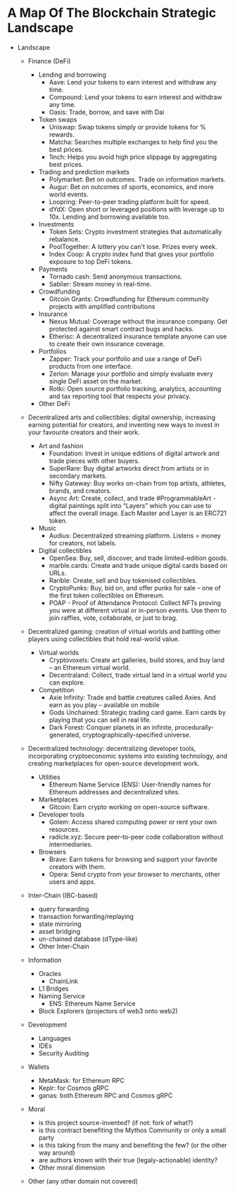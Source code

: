 # A Map Of The Blockchain Strategic Landscape

- Landscape
    - Finance (DeFi)
        - Lending and borrowing
            - Aave: Lend your tokens to earn interest and withdraw any time.
            - Compound: Lend your tokens to earn interest and withdraw any time.
            - Oasis: Trade, borrow, and save with Dai
        - Token swaps
            - Uniswap: Swap tokens simply or provide tokens for % rewards.
            - Matcha: Searches multiple exchanges to help find you the best prices.
            - 1inch: Helps you avoid high price slippage by aggregating best prices.
        - Trading and prediction markets
            - Polymarket: Bet on outcomes. Trade on information markets.
            - Augur: Bet on outcomes of sports, economics, and more world events.
            - Loopring: Peer-to-peer trading platform built for speed.
            - dYdX: Open short or leveraged positions with leverage up to 10x. Lending and borrowing available too.
        - Investments
            - Token Sets: Crypto investment strategies that automatically rebalance.
            - PoolTogether: A lottery you can't lose. Prizes every week.
            - Index Coop: A crypto index fund that gives your portfolio exposure to top DeFi tokens.
        - Payments
            - Tornado cash: Send anonymous transactions.
            - Sablier: Stream money in real-time.
        - Crowdfunding
            - Gitcoin Grants: Crowdfunding for Ethereum community projects with amplified contributions
        - Insurance
            - Nexus Mutual: Coverage without the insurance company. Get protected against smart contract bugs and hacks.
            - Etherisc: A decentralized insurance template anyone can use to create their own insurance coverage.
        - Portfolios
            - Zapper: Track your portfolio and use a range of DeFi products from one interface.
            - Zerion: Manage your portfolio and simply evaluate every single DeFi asset on the market.
            - Rotki: Open source portfolio tracking, analytics, accounting and tax reporting tool that respects your privacy.
        - Other DeFi
    - Decentralized arts and collectibles: digital ownership, increasing earning potential for creators, and inventing new ways to invest in your favourite creators and their work.
        - Art and fashion
            - Foundation: Invest in unique editions of digital artwork and trade pieces with other buyers.
            - SuperRare: Buy digital artworks direct from artists or in secondary markets.
            - Nifty Gateway: Buy works on-chain from top artists, athletes, brands, and creators.
            - Async Art: Create, collect, and trade #ProgrammableArt - digital paintings split into “Layers” which you can use to affect the overall image. Each Master and Layer is an ERC721 token.
        - Music
            - Audius: Decentralized streaming platform. Listens = money for creators, not labels.
        - Digital collectibles
            - OpenSea: Buy, sell, discover, and trade limited-edition goods.
            - marble.cards: Create and trade unique digital cards based on URLs.
            - Rarible: Create, sell and buy tokenised collectibles.
            - CryptoPunks: Buy, bid on, and offer punks for sale – one of the first token collectibles on Ethereum.
            - POAP - Proof of Attendance Protocol: Collect NFTs proving you were at different virtual or in-person events. Use them to join raffles, vote, collaborate, or just to brag.
    - Decentralized gaming: creation of virtual worlds and battling other players using collectibles that hold real-world value.
        - Virtual worlds
            - Cryptovoxels: Create art galleries, build stores, and buy land – an Ethereum virtual world.
            - Decentraland: Collect, trade virtual land in a virtual world you can explore.
        - Competition
            - Axie Infinity: Trade and battle creatures called Axies. And earn as you play – available on mobile
            - Gods Unchained: Strategic trading card game. Earn cards by playing that you can sell in real life.
            - Dark Forest: Conquer planets in an infinite, procedurally-generated, cryptographically-specified universe.

    - Decentralized technology: decentralizing developer tools, incorporating cryptoeconomic systems into existing technology, and creating marketplaces for open-source development work.
        - Utilities
            - Ethereum Name Service (ENS): User-friendly names for Ethereum addresses and decentralized sites.
        - Marketplaces
            - Gitcoin: Earn crypto working on open-source software.
        - Developer tools
            - Golem: Access shared computing power or rent your own resources.
            - radicle.xyz: Secure peer-to-peer code collaboration without intermediaries.
        - Browsers
            - Brave: Earn tokens for browsing and support your favorite creators with them.
            - Opera: Send crypto from your browser to merchants, other users and apps.
    - Inter-Chain (IBC-based)
        - query forwarding
        - transaction forwarding/replaying
        - state mirroring
        - asset bridging
        - un-chained database (dType-like)
        - Other Inter-Chain
    - Information
        - Oracles
            - ChainLink
        - L1 Bridges
        - Naming Service
            - ENS: Ethereum Name Service
        - Block Explorers (projectors of web3 onto web2)
    - Development
        - Languages
        - IDEs
        - Security Auditing
    - Wallets
        - MetaMask: for Ethereum RPC
        - Keplr: for Cosmos gRPC
        - ganas: both Ethereum RPC and Cosmos gRPC
    - Moral
        - is this project source-invented? (if not: fork of what?)
        - is this contract benefiting the Mythos Community or only a small party
        - is this taking from the many and benefiting the few? (or the other way around)
        - are authors known with their true (legaly-actionable) identity?
        - Other moral dimension
    - Other (any other domain not covered)

